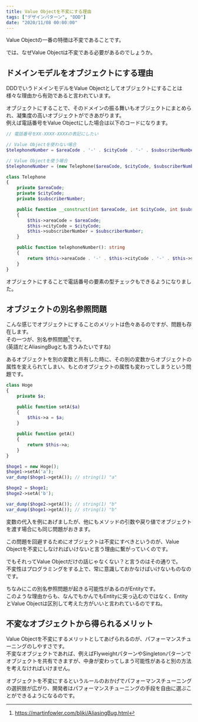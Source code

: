 ```yaml
---
title: Value Objectを不変にする理由
tags: ["デザインパターン", "DDD"]
date: "2020/11/08 00:00:00"
---
```


Value Objectの一番の特徴は不変であることです。

では、なぜValue Objectは不変である必要があるのでしょうか。

## ドメインモデルをオブジェクトにする理由

DDDでいうドメインモデルをValue Objectとしてオブジェクトにすることは様々な理由から有効であると言われています。

オブジェクトにすることで、そのドメインの振る舞いもオブジェクトにまとめられ、凝集度の高いオブジェクトができあがります。  
例えば電話番号をValue Objectにした場合は以下のコードになります。

```php
// 電話番号をXX-XXXX-XXXXの表記にしたい

// Value Objectを使わない場合
$telephoneNumber = $areaCode . '-' . $cityCode . '-' . $subscriberNumber;

// Value Objectを使う場合
$telephoneNumber = (new Telephone($areaCode, $cityCode, $subscriberNumber))->telephoneNumber();

class Telephone
{
    private $areaCode;
    private $cityCode;
    private $subscriberNumber;

    public function __construct(int $areaCode, int $cityCode, int $subscriberNumber)
    {
        $this->areaCode = $areaCode;
        $this->cityCode = $cityCode;
        $this->subscriberNumber = $subscriberNumber;
    }

    public function telephoneNumber(): string
    {
        return $this->areaCode . '-' . $this->cityCode . '-' . $this->subscriberNumber;
    }
}
```

オブジェクトにすることで電話番号の要素の型チェックもできるようになりました。

## オブジェクトの別名参照問題

こんな感じでオブジェクトにすることのメリットは色々あるのですが、問題も存在します。  
その一つが、別名参照問題[^1]です。  
(英語だとAliasingBugとも言うみたいですね)

あるオブジェクトを別の変数と共有した時に、その別の変数からオブジェクトの属性を変えられてしまい、もとのオブジェクトの属性も変わってしまうという問題です。

```php
class Hoge
{
    private $a;

    public function setA($a)
    {
        $this->a = $a;
    }

    public function getA()
    {
        return $this->a;
    }
}

$hoge1 = new Hoge();
$hoge1->setA('a');
var_dump($hoge1->getA()); // string(1) "a"

$hoge2 = $hoge1;
$hoge2->setA('b');

var_dump($hoge2->getA()); // string(1) "b"
var_dump($hoge1->getA()); // string(1) "b"
```

変数の代入を例にあげましたが、他にもメソッドの引数や戻り値でオブジェクトを渡す場合にも同じ問題がおきます。

この問題を回避するためにオブジェクトは不変にすべきというのが、Value Objectを不変にしなければいけないと言う理由に繋がっていくのです。

でもそれってValue Objectだけの話じゃなくない？と言うのはその通りで。  
不変性はプログラミングをする上で、常に意識しておかなけばいけないものなのです。

ちなみにこの別名参照問題が起きる可能性があるのがEntityです。  
このような理由からも、なんでもかんでもEntityに突っ込むのではなく、EntityとValue Objectは区別して考えた方がいいと言われているのですね。

## 不変なオブジェクトから得られるメリット

Value Objectを不変にするメリットとしてあげられるのが、パフォーマンスチューニングのしやすさです。  
不変なオブジェクトであれば、例えばFlyweightパターンやSingletonパターンでオブジェクトを共有できますが、中身が変わってしまう可能性があると別の方法を考えなければいけません。

オブジェクトを不変にするというルールのおかげでパフォーマンスチューニングの選択肢が広がり、開発者はパフォーマンスチューニングの手段を自由に選ぶことができるようになるのです。

[^1]: https://martinfowler.com/bliki/AliasingBug.html
[^2]: エリック・エヴァンスのドメイン駆動設計
